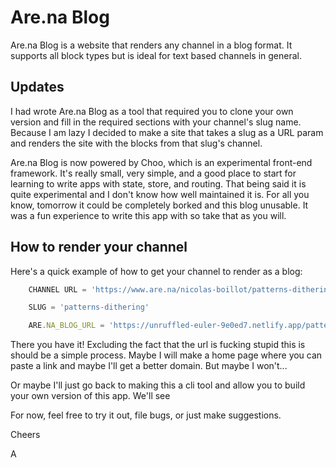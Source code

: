 # Are.na Blog

Are.na Blog is a website that renders any channel in a blog format. It supports all block types but is ideal for text based channels in general.

## Updates

I had wrote Are.na Blog as a tool that required you to clone your own version and fill in the required sections with your channel's slug name. Because I am lazy I decided to make a site that takes a slug as a URL param and renders the site with the blocks from that slug's channel.

Are.na Blog is now powered by Choo, which is an experimental front-end framework. It's really small, very simple, and a good place to start for learning to write apps with state, store, and routing. That being said it is quite experimental and I don't know how well maintained it is. For all you know, tomorrow it could be completely borked and this blog unusable. It was a fun experience to write this app with so take that as you will. 

## How to render your channel 

Here's a quick example of how to get your channel to render as a blog:

``` js
    CHANNEL URL = 'https://www.are.na/nicolas-boillot/patterns-dithering'

    SLUG = 'patterns-dithering'

    ARE.NA_BLOG_URL = 'https://unruffled-euler-9e0ed7.netlify.app/patterns-dithering'

```

There you have it! Excluding the fact that the url is fucking stupid this is should be a simple process. Maybe I will make a home page where you can paste a link and maybe I'll get a better domain. But maybe I won't... 

Or maybe I'll just go back to making this a cli tool and allow you to build your own version of this app. We'll see 

For now, feel free to try it out, file bugs, or just make suggestions. 

Cheers

A
